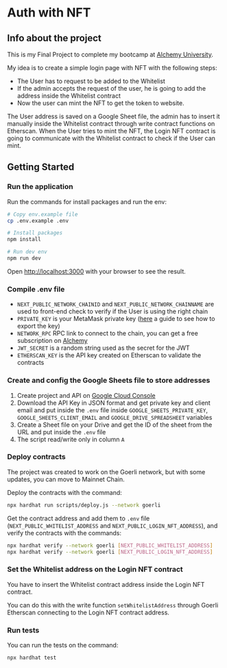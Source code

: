 # Auth with NFT

## Info about the project

This is my Final Project to complete my bootcamp at [Alchemy University](https://university.alchemy.com/).

My idea is to create a simple login page with NFT with the following steps:

- The User has to request to be added to the Whitelist
- If the admin accepts the request of the user, he is going to add the address inside the Whitelist contract
- Now the user can mint the NFT to get the token to website.

The User address is saved on a Google Sheet file, the admin has to insert it manually inside the Whitelist contract through write contract functions on Etherscan.
When the User tries to mint the NFT, the Login NFT contract is going to communicate with the Whitelist contract to check if the User can mint.

## Getting Started

### Run the application

Run the commands for install packages and run the env:

```bash
# Copy env.example file
cp .env.example .env

# Install packages
npm install

# Run dev env
npm run dev
```

Open [http://localhost:3000](http://localhost:3000) with your browser to see the result.

### Compile .env file

- `NEXT_PUBLIC_NETWORK_CHAINID` and `NEXT_PUBLIC_NETWORK_CHAINNAME` are used to front-end check to verify if the User is using the right chain
- `PRIVATE_KEY` is your MetaMask private key ([here](https://support.metamask.io/hc/en-us/articles/360015289632-How-to-export-an-account-s-private-key) a guide to see how to export the key)
- `NETWORK_RPC` RPC link to connect to the chain, you can get a free subscription on [Alchemy](https://alchemy.com)
- `JWT_SECRET` is a random string used as the secret for the JWT
- `ETHERSCAN_KEY` is the API key created on Etherscan to validate the contracts

### Create and config the Google Sheets file to store addresses

1. Create project and API on [Google Cloud Console](https://console.cloud.google.com/)
2. Download the API Key in JSON format and get private key and client email and put inside the `.env` file inside `GOOGLE_SHEETS_PRIVATE_KEY`, `GOOGLE_SHEETS_CLIENT_EMAIL` and `GOOGLE_DRIVE_SPREADSHEET` variables
3. Create a Sheet file on your Drive and get the ID of the sheet from the URL and put inside the `.env` file
4. The script read/write only in column `A`

### Deploy contracts

The project was created to work on the Goerli network, but with some updates, you can move to Mainnet Chain.

Deploy the contracts with the command:

```bash
npx hardhat run scripts/deploy.js --network goerli
```

Get the contract address and add them to `.env` file (`NEXT_PUBLIC_WHITELIST_ADDRESS` and `NEXT_PUBLIC_LOGIN_NFT_ADDRESS`), and verify the contracts with the commands:

```bash
npx hardhat verify --network goerli [NEXT_PUBLIC_WHITELIST_ADDRESS]
npx hardhat verify --network goerli [NEXT_PUBLIC_LOGIN_NFT_ADDRESS]
```

### Set the Whitelist address on the Login NFT contract

You have to insert the Whitelist contract address inside the Login NFT contract.

You can do this with the write function `setWhitelistAddress` through Goerli Etherscan connecting to the Login NFT contract address.

### Run tests

You can run the tests on the command:

```bash
npx hardhat test
```
